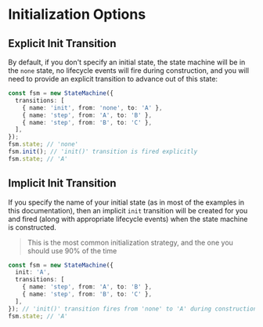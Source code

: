 # Initialization Options

## Explicit Init Transition

By default, if you don't specify an initial state, the state machine will be in the `none`
state, no lifecycle events will fire during construction, and you will need to provide an
explicit transition to advance out of this state:

```typescript
const fsm = new StateMachine({
  transitions: [
    { name: 'init', from: 'none', to: 'A' },
    { name: 'step', from: 'A', to: 'B' },
    { name: 'step', from: 'B', to: 'C' },
  ],
});
fsm.state; // 'none'
fsm.init(); // 'init()' transition is fired explicitly
fsm.state; // 'A'
```

## Implicit Init Transition

If you specify the name of your initial state (as in most of the examples in this documentation),
then an implicit `init` transition will be created for you and fired (along with appropriate
lifecycle events) when the state machine is constructed.

> This is the most common initialization strategy, and the one you should use 90% of the time

```typescript
const fsm = new StateMachine({
  init: 'A',
  transitions: [
    { name: 'step', from: 'A', to: 'B' },
    { name: 'step', from: 'B', to: 'C' },
  ],
}); // 'init()' transition fires from 'none' to 'A' during construction
fsm.state; // 'A'
```

